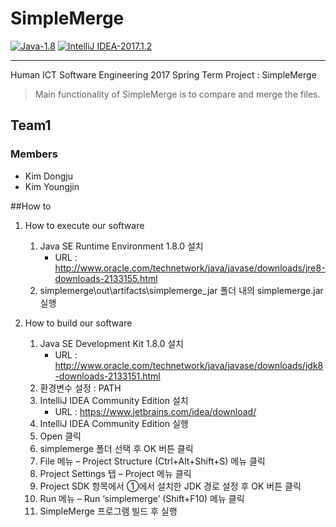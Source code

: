 # SimpleMerge
[![Java-1.8](https://img.shields.io/badge/Java-1.8-brightgreen.svg)]()
[![IntelliJ IDEA-2017.1.2](https://img.shields.io/badge/IntelliJ%20IDEA-2017.1.2-blue.svg)]()
***
Human ICT Software Engineering 2017 Spring Term Project : SimpleMerge
>Main functionality of SimpleMerge is to compare and merge the files. 

## Team1
### Members
- Kim Dongju
- Kim Youngjin

##How to
1. How to execute our software
    1. Java SE Runtime Environment 1.8.0 설치
        - URL : http://www.oracle.com/technetwork/java/javase/downloads/jre8-downloads-2133155.html
    2. simplemerge\out\artifacts\simplemerge_jar 폴더 내의 simplemerge.jar 실행

2. How to build our software
    1. Java SE Development Kit 1.8.0 설치
        - URL : http://www.oracle.com/technetwork/java/javase/downloads/jdk8-downloads-2133151.html
    2. 환경변수 설정 : PATH
    3. IntelliJ IDEA Community Edition 설치
        - URL : https://www.jetbrains.com/idea/download/
    4. IntelliJ IDEA Community Edition 실행
    5. Open 클릭
    6. simplemerge 폴더 선택 후 OK 버튼 클릭
    7. File 메뉴 – Project Structure (Ctrl+Alt+Shift+S) 메뉴 클릭
    8. Project Settings 탭 – Project 메뉴 클릭
    9. Project SDK 항목에서 ①에서 설치한 JDK 경로 설정 후 OK 버튼 클릭
    10. Run 메뉴 – Run ‘simplemerge’ (Shift+F10) 메뉴 클릭
    11. SimpleMerge 프로그램 빌드 후 실행